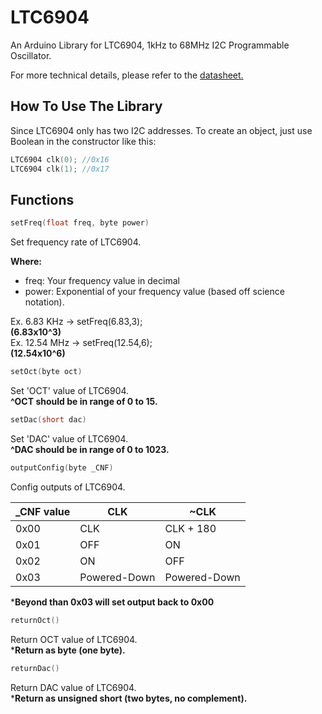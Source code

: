 # LTC6904
An Arduino Library for LTC6904, 1kHz to 68MHz I2C Programmable Oscillator.

For more technical details, please refer to the [datasheet.](https://www.analog.com/media/en/technical-documentation/data-sheets/69034fe.pdf)

## How To Use The Library
Since LTC6904 only has two I2C addresses. To create an object, just use Boolean in the constructor like this:
```C
LTC6904 clk(0); //0x16
LTC6904 clk(1); //0x17
```

## Functions
```C++
setFreq(float freq, byte power)
```
Set frequency rate of LTC6904.

**Where:**<br>
- freq: Your frequency value in decimal
- power: Exponential of your frequency value (based off science notation).

Ex. 6.83 KHz -> setFreq(6.83,3);<br> **(6.83x10^3)**<br>
Ex. 12.54 MHz -> setFreq(12.54,6);<br> **(12.54x10^6)**

```C++
setOct(byte oct)
```
Set 'OCT' value of LTC6904.<br>
**^OCT should be in range of 0 to 15.**

```C++
setDac(short dac)
```
Set 'DAC' value of LTC6904.<br>
**^DAC should be in range of 0 to 1023.**

```C++
outputConfig(byte _CNF)
```
Config outputs of LTC6904.

| _CNF value  | CLK | ~CLK|
| ------------- | ------------- | ------------- |
| 0x00  | CLK  | CLK + 180 |
| 0x01  | OFF  | ON |
| 0x02  | ON   | OFF |
| 0x03  | Powered-Down | Powered-Down |

***Beyond than 0x03 will set output back to 0x00**

```C++
returnOct()
```
Return OCT value of LTC6904.<br>
***Return as byte (one byte).**

```C++
returnDac()
```
Return DAC value of LTC6904.<br>
***Return as unsigned short (two bytes, no complement).**